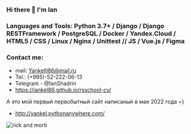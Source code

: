 ### Hi there 👋   I'm Ian

### Languages and Tools: Python 3.7+ / Django / Django RESTFramework / PostgreSQL / Docker / Yandex.Cloud / HTML5 / CSS / Linux / Nginx / Unittest // JS / Vue.js / Figma

### Contact me:
- mail: Yankelll86@mail.ru
- Tel.: (+995)-52-222-06-13
- Telegram - @IanShadrin
- https://iankel86.github.io/rsschool-cv/

А это мой первый первобытный сайт написаный в мае 2022 года =)
- http://yankel.pythonanywhere.com/


![rick and morti](https://user-images.githubusercontent.com/88619378/202723468-ef09748f-2288-4361-8aea-9920b2ca635f.gif)


<!--
**Iankel86/Iankel86** is a ✨ _special_ ✨ repository because its `README.md` (this file) appears on your GitHub profile.

Here are some ideas to get you started:

- 🔭 I’m currently working on ...
- 🌱 I’m currently learning ...
- 👯 I’m looking to collaborate on ...
- 🤔 I’m looking for help with ...
- 💬 Ask me about ...
- 📫 How to reach me: ...
- 😄 Pronouns: ...
- ⚡ Fun fact: ...
-->
